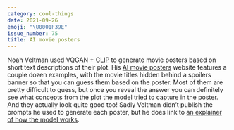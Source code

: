 ```yaml
---
category: cool-things
date: 2021-09-26
emoji: "\U0001F39E"
issue_number: 75
title: AI movie posters
---
```


Noah Veltman used VQGAN + [CLIP](https://dynamicallytyped.com/stories/2021/openai-dall-e-clip/?utm_campaign=Dynamically%20Typed&utm_medium=email&utm_source=Revue%20newsletter) to generate movie posters based on short text descriptions of their plot.
His [AI movie posters](https://noahveltman.com/aimovies/?utm_campaign=Dynamically%20Typed&utm_medium=email&utm_source=Revue%20newsletter) website features a couple dozen examples, with the movie titles hidden behind a spoilers banner so that you can guess them based on the poster.
Most of them are pretty difficult to guess, but once you reveal the answer you can definitely see what concepts from the plot the model tried to capture in the poster.
And they actually look quite good too!
Sadly Veltman didn’t publish the prompts he used to generate each poster, but he does link to [an explainer of how the model works](https://alexasteinbruck.medium.com/vqgan-clip-how-does-it-work-210a5dca5e52?utm_campaign=Dynamically%20Typed&utm_medium=email&utm_source=Revue%20newsletter).